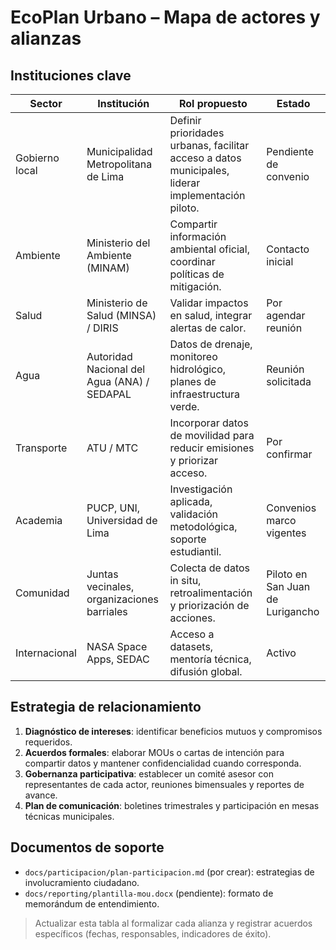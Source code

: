 # EcoPlan Urbano – Mapa de actores y alianzas

## Instituciones clave

| Sector | Institución | Rol propuesto | Estado |
| --- | --- | --- | --- |
| Gobierno local | Municipalidad Metropolitana de Lima | Definir prioridades urbanas, facilitar acceso a datos municipales, liderar implementación piloto. | Pendiente de convenio |
| Ambiente | Ministerio del Ambiente (MINAM) | Compartir información ambiental oficial, coordinar políticas de mitigación. | Contacto inicial |
| Salud | Ministerio de Salud (MINSA) / DIRIS | Validar impactos en salud, integrar alertas de calor. | Por agendar reunión |
| Agua | Autoridad Nacional del Agua (ANA) / SEDAPAL | Datos de drenaje, monitoreo hidrológico, planes de infraestructura verde. | Reunión solicitada |
| Transporte | ATU / MTC | Incorporar datos de movilidad para reducir emisiones y priorizar acceso. | Por confirmar |
| Academia | PUCP, UNI, Universidad de Lima | Investigación aplicada, validación metodológica, soporte estudiantil. | Convenios marco vigentes |
| Comunidad | Juntas vecinales, organizaciones barriales | Colecta de datos in situ, retroalimentación y priorización de acciones. | Piloto en San Juan de Lurigancho |
| Internacional | NASA Space Apps, SEDAC | Acceso a datasets, mentoría técnica, difusión global. | Activo |

## Estrategia de relacionamiento

1. **Diagnóstico de intereses**: identificar beneficios mutuos y compromisos requeridos.
2. **Acuerdos formales**: elaborar MOUs o cartas de intención para compartir datos y mantener confidencialidad cuando corresponda.
3. **Gobernanza participativa**: establecer un comité asesor con representantes de cada actor, reuniones bimensuales y reportes de avance.
4. **Plan de comunicación**: boletines trimestrales y participación en mesas técnicas municipales.

## Documentos de soporte

- `docs/participacion/plan-participacion.md` (por crear): estrategias de involucramiento ciudadano.
- `docs/reporting/plantilla-mou.docx` (pendiente): formato de memorándum de entendimiento.

> Actualizar esta tabla al formalizar cada alianza y registrar acuerdos específicos (fechas, responsables, indicadores de éxito).
